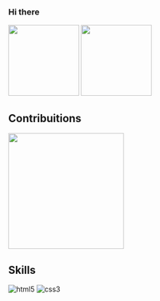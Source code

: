 ### Hi there
<div style="display: inline_block">
<img height="142em" src="https://github-readme-stats.vercel.app/api?username=guipena10&show_icons=true&theme=tokyonight&include_all_commits=true&count_private=false&rank_icon=default&hide_border=false">
    
<img height="142em" src="https://github-readme-stats.vercel.app/api/wakatime?username=guipena&langs_count=8&hide_border=false&theme=tokyonight&custom_title=Codding%20Time&range=all_time">

## Contribuitions
<div style="display: inline_block">
<img height="232.3em" src="https://github-profile-summary-cards.vercel.app/api/cards/profile-details?username=guipena10&theme=tokyonight">

## Skills

<div style="display: inline_block">
    <img alighn="center" alt="html5" src="https://img.shields.io/badge/HTML5-E34F26?style=for-the-badge&logo=html5&logoColor=white">
    <img alighn="center" alt="css3" src="https://img.shields.io/badge/CSS3-1572B6?style=for-the-badge&logo=css3&logoColor=white">
</div>
<!--
**guipena10/guipena10** is a ✨ _special_ ✨ repository because its `README.md` (this file) appears on your GitHub profile.

Here are some ideas to get you started:

- 🔭 I’m currently working on ...
- 🌱 I’m currently learning ...
- 👯 I’m looking to collaborate on ...
- 🤔 I’m looking for help with ...
- 💬 Ask me about ...
- 📫 How to reach me: ...
- 😄 Pronouns: ...
- ⚡ Fun fact: ...
-->
